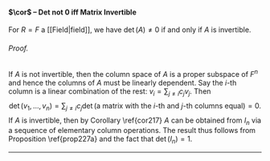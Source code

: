 #### $\cor$ – Det not $0$ iff Matrix Invertible
For $R = F$ a [[Field|field]], we have $\det(A) \ne 0$ if and only if $A$ is invertible.

###### *Proof.* 
If $A$ is not invertible, then the column space of $A$ is a proper subspace of $F^n$ and hence
the columns of $A$ must be linearly dependent. Say the $i$-th column is a linear combination of the rest: $v_i = \sum_{j \ne i} c_j v_j$. Then $$
\det(v_1, \dots, v_n) = \sum_{j \ne i} c_j \det(\text{a matrix with the $i$-th and $j$-th columns equal}) = 0.
$$If $A$ is invertible, then by Corollary \ref{cor217} $A$ can be obtained from $I_n$ via a sequence of elementary column operations. The result thus follows from Proposition \ref{prop227a} and the fact that $\det(I_n) = 1$. 
***